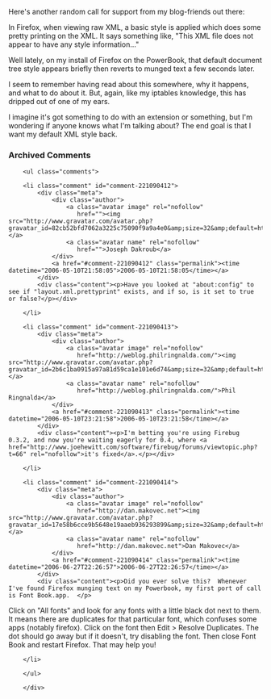  <p>Here's another random call for support from my blog-friends out there:</p>
 <p>In Firefox, when viewing raw XML, a basic style is applied which does some pretty printing on the XML.  It says something like, "This XML file does not appear to have any style information..."</p>
 <p>Well lately, on my install of Firefox on the PowerBook, that default document tree style appears briefly then reverts to munged text a few seconds later.</p>
 <p>I seem to remember having read about this somewhere, why it happens, and what to do about it.  But, again, like my iptables knowledge, this has dripped out of one of my ears.</p>
 <p>I imagine it's got something to do with an extension or something, but I'm wondering if anyone knows what I'm talking about?  The end goal is that I want my default XML style back.</p>

<div id="comments" class="comments archived-comments">
            <h3>Archived Comments</h3>
            
        <ul class="comments">
            
        <li class="comment" id="comment-221090412">
            <div class="meta">
                <div class="author">
                    <a class="avatar image" rel="nofollow" 
                       href=""><img src="http://www.gravatar.com/avatar.php?gravatar_id=82cb52bfd7062a3225c75090f9a9a4e0&amp;size=32&amp;default=http://mediacdn.disqus.com/1320279820/images/noavatar32.png"/></a>
                    <a class="avatar name" rel="nofollow" 
                       href="">Joseph Dakroub</a>
                </div>
                <a href="#comment-221090412" class="permalink"><time datetime="2006-05-10T21:58:05">2006-05-10T21:58:05</time></a>
            </div>
            <div class="content"><p>Have you looked at "about:config" to see if "layout.xml.prettyprint" exists, and if so, is it set to true or false?</p></div>
            
        </li>
    
        <li class="comment" id="comment-221090413">
            <div class="meta">
                <div class="author">
                    <a class="avatar image" rel="nofollow" 
                       href="http://weblog.philringnalda.com/"><img src="http://www.gravatar.com/avatar.php?gravatar_id=2b6c1ba0915a97a81d59ca1e101e6d74&amp;size=32&amp;default=http://mediacdn.disqus.com/1320279820/images/noavatar32.png"/></a>
                    <a class="avatar name" rel="nofollow" 
                       href="http://weblog.philringnalda.com/">Phil Ringnalda</a>
                </div>
                <a href="#comment-221090413" class="permalink"><time datetime="2006-05-10T23:21:58">2006-05-10T23:21:58</time></a>
            </div>
            <div class="content"><p>I'm betting you're using Firebug 0.3.2, and now you're waiting eagerly for 0.4, where <a href="http://www.joehewitt.com/software/firebug/forums/viewtopic.php?t=66" rel="nofollow">it's fixed</a>.</p></div>
            
        </li>
    
        <li class="comment" id="comment-221090414">
            <div class="meta">
                <div class="author">
                    <a class="avatar image" rel="nofollow" 
                       href="http://dan.makovec.net"><img src="http://www.gravatar.com/avatar.php?gravatar_id=17e58b6cce9b5648e19aaeb936293899&amp;size=32&amp;default=http://mediacdn.disqus.com/1320279820/images/noavatar32.png"/></a>
                    <a class="avatar name" rel="nofollow" 
                       href="http://dan.makovec.net">Dan Makovec</a>
                </div>
                <a href="#comment-221090414" class="permalink"><time datetime="2006-06-27T22:26:57">2006-06-27T22:26:57</time></a>
            </div>
            <div class="content"><p>Did you ever solve this?  Whenever I've found Firefox munging text on my Powerbook, my first port of call is Font Book.app.  </p>

<p>Click on "All fonts" and look for any fonts with a little black dot next to them.  It means there are duplicates for that particular font, which confuses some apps (notably firefox).  Click on the font then Edit &gt; Resolve Duplicates.  The dot should go away but if it doesn't, try disabling the font.  Then close Font Book and restart Firefox.  That may help you!</p></div>
            
        </li>
    
        </ul>
    
        </div>
    